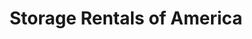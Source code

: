 ---
title: "Storage Rentals of America"
url: /hebron/storage-rentals-of-america/
shop: storage rental
---